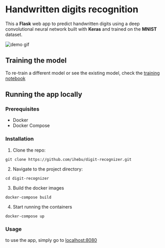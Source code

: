 # Handwritten digits recognition

This a **Flask** web app to predict handwritten digits using a deep convolutional neural network built with **Keras** and trained on the **MNIST** dataset.

![demo gif](assets/demo.gif)

## Training the model

To re-train a different model or see the existing model, check the [training notebook](training.ipynb)

## Running the app locally

### Prerequisites

- Docker
- Docker Compose


### Installation

1. Clone the repo:

```
git clone https://github.com/ihebu/digit-recognizer.git
```

2. Navigate to the project directory:

```
cd digit-recognizer
```

3. Build the docker images 

```
docker-compose build
```

4. Start running the containers 

```
docker-compose up
```

### Usage

to use the app, simply go to [localhost:8080](http://localhost:8080)